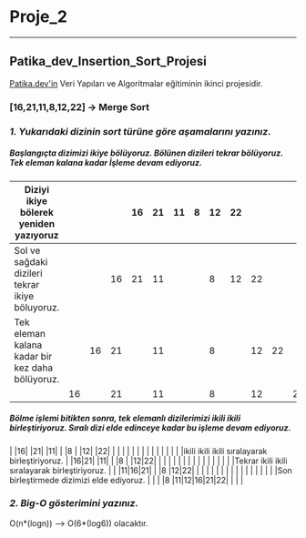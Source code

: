 # Proje_2
---
## Patika_dev_Insertion_Sort_Projesi
[Patika.dev'in](https://www.patika.dev/) Veri Yapıları ve Algoritmalar eğitiminin ikinci projesidir.
### [16,21,11,8,12,22] -> Merge Sort

### *1. Yukarıdaki dizinin sort türüne göre aşamalarını yazınız.*
##### Başlangıçta dizimizi ikiye bölüyoruz. Bölünen dizileri tekrar bölüyoruz. Tek eleman kalana kadar İşleme devam ediyoruz.

| Diziyi ikiye bölerek yeniden yazıyoruz           |  |  |  |16|21|11|8 |12|22|  |  |  |
| ------------------------------------------------ |- |- |- |- |- |- |- |- |- |- |- |- |
| Sol ve sağdaki dizileri tekrar ikiye böluyoruz.  |  |  |16|21|11|  |  |8 |12|22|  |  |
| Tek eleman kalana kadar bir kez daha bölüyoruz.  |  |16|21|  |11|  |  |8 |  |12|22|  |
|                                                  |16|  |21|  |11|  |  |8 |  |12|  |22|

#####  Bölme işlemi bitikten sonra, tek elemanlı dizilerimizi ikili ikili birleştiriyoruz. Sıralı dizi elde edinceye kadar bu işleme devam ediyoruz.

|                                                |16|  |21|  |11|  |  |8 |  |12|  |22|
|                                                |  |  |  |  |  |  |  |  |  |  |  |  |
|ikili ikili ikili sıralayarak birleştiriyoruz.  |  |16|21|  |11|  |  |8 |  |12|22|  |
|                                                |  |  |  |  |  |  |  |  |  |  |  |  |
|Tekrar ikili ikili sıralayarak birleştiriyoruz. |  |  |11|16|21|  |  |8 |12|22|  |  |
|                                                |  |  |  |  |  |  |  |  |  |  |  |  |
|Son birleştirmede dizimizi elde ediyoruz.       |  |  |  |8 |11|12|16|21|22|  |  |  |
    

### *2. Big-O gösterimini yazınız.*
 O(n*(logn)) --> O(6*(log6)) olacaktır.